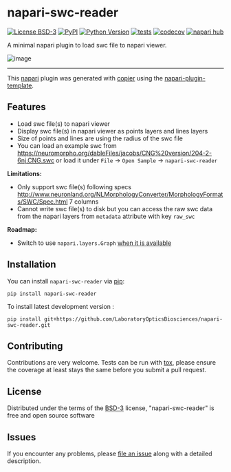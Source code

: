 # napari-swc-reader

[![License BSD-3](https://img.shields.io/pypi/l/napari-swc-reader.svg?color=green)](https://github.com/LaboratoryOpticsBiosciences/napari-swc-reader/raw/main/LICENSE)
[![PyPI](https://img.shields.io/pypi/v/napari-swc-reader.svg?color=green)](https://pypi.org/project/napari-swc-reader)
[![Python Version](https://img.shields.io/pypi/pyversions/napari-swc-reader.svg?color=green)](https://python.org)
[![tests](https://github.com/LaboratoryOpticsBiosciences/napari-swc-reader/workflows/tests/badge.svg)](https://github.com/LaboratoryOpticsBiosciences/napari-swc-reader/actions)
[![codecov](https://codecov.io/gh/LaboratoryOpticsBiosciences/napari-swc-reader/branch/main/graph/badge.svg)](https://codecov.io/gh/LaboratoryOpticsBiosciences/napari-swc-reader)
[![napari hub](https://img.shields.io/endpoint?url=https://api.napari-hub.org/shields/napari-swc-reader)](https://napari-hub.org/plugins/napari-swc-reader)

A minimal napari plugin to load swc file to napari viewer.

![image](https://github.com/user-attachments/assets/1c9e5788-0e74-48ab-be0b-0fb74b35192c)


----------------------------------

This [napari] plugin was generated with [copier] using the [napari-plugin-template].

<!--
Don't miss the full getting started guide to set up your new package:
https://github.com/napari/napari-plugin-template#getting-started

and review the napari docs for plugin developers:
https://napari.org/stable/plugins/index.html
-->

## Features

- Load swc file(s) to napari viewer
- Display swc file(s) in napari viewer as points layers and lines layers
- Size of points and lines are using the radius of the swc file
- You can load an example swc from https://neuromorpho.org/dableFiles/jacobs/CNG%20version/204-2-6nj.CNG.swc or load it under `File` -> `Open Sample` -> `napari-swc-reader`

**Limitations:**
- Only support swc file(s) following specs http://www.neuronland.org/NLMorphologyConverter/MorphologyFormats/SWC/Spec.html 7 columns
- Cannot write swc file(s) to disk but you can access the raw swc data from the napari layers from `metadata` attribute with key `raw_swc`

**Roadmap:**
- Switch to use `napari.layers.Graph` [when it is available](https://github.com/napari/napari/issues/4274)

## Installation

You can install `napari-swc-reader` via [pip]:

    pip install napari-swc-reader


To install latest development version :

    pip install git+https://github.com/LaboratoryOpticsBiosciences/napari-swc-reader.git


## Contributing

Contributions are very welcome. Tests can be run with [tox], please ensure
the coverage at least stays the same before you submit a pull request.

## License

Distributed under the terms of the [BSD-3] license,
"napari-swc-reader" is free and open source software

## Issues

If you encounter any problems, please [file an issue] along with a detailed description.

[napari]: https://github.com/napari/napari
[copier]: https://copier.readthedocs.io/en/stable/
[@napari]: https://github.com/napari
[MIT]: http://opensource.org/licenses/MIT
[BSD-3]: http://opensource.org/licenses/BSD-3-Clause
[GNU GPL v3.0]: http://www.gnu.org/licenses/gpl-3.0.txt
[GNU LGPL v3.0]: http://www.gnu.org/licenses/lgpl-3.0.txt
[Apache Software License 2.0]: http://www.apache.org/licenses/LICENSE-2.0
[Mozilla Public License 2.0]: https://www.mozilla.org/media/MPL/2.0/index.txt
[napari-plugin-template]: https://github.com/napari/napari-plugin-template

[file an issue]: https://github.com/LaboratoryOpticsBiosciences/napari-swc-reader/issues

[napari]: https://github.com/napari/napari
[tox]: https://tox.readthedocs.io/en/latest/
[pip]: https://pypi.org/project/pip/
[PyPI]: https://pypi.org/
